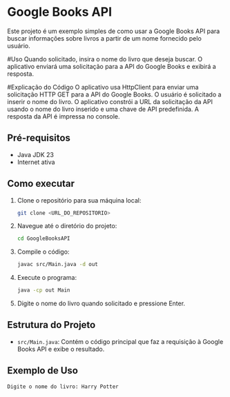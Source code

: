 # Google Books API

Este projeto é um exemplo simples de como usar a Google Books API para buscar informações sobre livros a partir de um nome fornecido pelo usuário.


#Uso
Quando solicitado, insira o nome do livro que deseja buscar.
O aplicativo enviará uma solicitação para a API do Google Books e exibirá a resposta.

#Explicação do Código
O aplicativo usa HttpClient para enviar uma solicitação HTTP GET para a API do Google Books.
O usuário é solicitado a inserir o nome do livro.
O aplicativo constrói a URL da solicitação da API usando o nome do livro inserido e uma chave de API predefinida.
A resposta da API é impressa no console.

## Pré-requisitos

- Java JDK 23
- Internet ativa

## Como executar

1. Clone o repositório para sua máquina local:
    ```sh
    git clone <URL_DO_REPOSITORIO>
    ```

2. Navegue até o diretório do projeto:
    ```sh
    cd GoogleBooksAPI
    ```

3. Compile o código:
    ```sh
    javac src/Main.java -d out
    ```

4. Execute o programa:
    ```sh
    java -cp out Main
    ```

5. Digite o nome do livro quando solicitado e pressione Enter.

## Estrutura do Projeto

- `src/Main.java`: Contém o código principal que faz a requisição à Google Books API e exibe o resultado.

## Exemplo de Uso

```sh
Digite o nome do livro: Harry Potter
